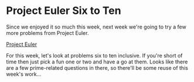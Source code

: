 # Project Euler Six to Ten

Since we enjoyed it so much this week, next week we're going to try a few more problems from Project Euler.

[Project Euler](https://projecteuler.net/archives)

For this week, let's look at problems six to ten inclusive. If you're short of time then just pick a fun one or two and
have a go at them. Looks like there are a few prime-related questions in there, so there'll be some reuse of this week's
work...

